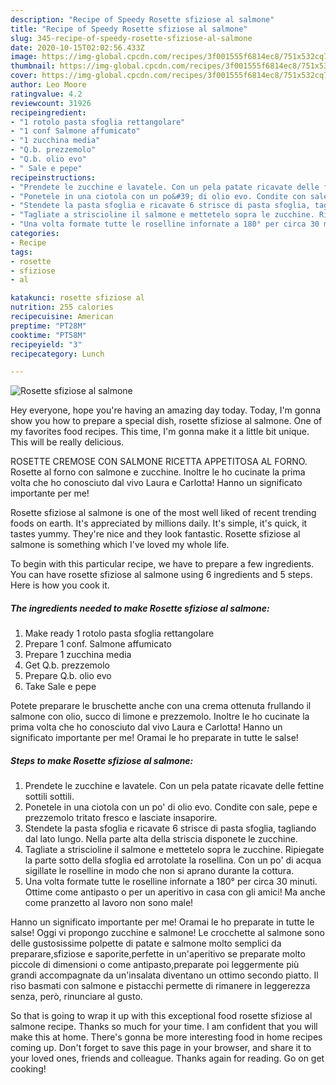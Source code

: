 ```yaml
---
description: "Recipe of Speedy Rosette sfiziose al salmone"
title: "Recipe of Speedy Rosette sfiziose al salmone"
slug: 345-recipe-of-speedy-rosette-sfiziose-al-salmone
date: 2020-10-15T02:02:56.433Z
image: https://img-global.cpcdn.com/recipes/3f001555f6814ec8/751x532cq70/rosette-sfiziose-al-salmone-recipe-main-photo.jpg
thumbnail: https://img-global.cpcdn.com/recipes/3f001555f6814ec8/751x532cq70/rosette-sfiziose-al-salmone-recipe-main-photo.jpg
cover: https://img-global.cpcdn.com/recipes/3f001555f6814ec8/751x532cq70/rosette-sfiziose-al-salmone-recipe-main-photo.jpg
author: Leo Moore
ratingvalue: 4.2
reviewcount: 31926
recipeingredient:
- "1 rotolo pasta sfoglia rettangolare"
- "1 conf Salmone affumicato"
- "1 zucchina media"
- "Q.b. prezzemolo"
- "Q.b. olio evo"
- " Sale e pepe"
recipeinstructions:
- "Prendete le zucchine e lavatele. Con un pela patate ricavate delle fettine sottili sottili."
- "Ponetele in una ciotola con un po&#39; di olio evo. Condite con sale, pepe e prezzemolo tritato fresco e lasciate insaporire."
- "Stendete la pasta sfoglia e ricavate 6 strisce di pasta sfoglia, tagliando dal lato lungo. Nella parte alta della striscia disponete le zucchine."
- "Tagliate a striscioline il salmone e mettetelo sopra le zucchine. Ripiegate la parte sotto della sfoglia ed arrotolate la rosellina. Con un po&#39; di acqua sigillate le roselline in modo che non si aprano durante la cottura."
- "Una volta formate tutte le roselline infornate a 180° per circa 30 minuti. Ottime come antipasto o per un aperitivo in casa con gli amici! Ma anche come pranzetto al lavoro non sono male!"
categories:
- Recipe
tags:
- rosette
- sfiziose
- al

katakunci: rosette sfiziose al 
nutrition: 255 calories
recipecuisine: American
preptime: "PT28M"
cooktime: "PT58M"
recipeyield: "3"
recipecategory: Lunch

---
```



![Rosette sfiziose al salmone](https://img-global.cpcdn.com/recipes/3f001555f6814ec8/751x532cq70/rosette-sfiziose-al-salmone-recipe-main-photo.jpg)

Hey everyone, hope you're having an amazing day today. Today, I'm gonna show you how to prepare a special dish, rosette sfiziose al salmone. One of my favorites food recipes. This time, I'm gonna make it a little bit unique. This will be really delicious.

ROSETTE CREMOSE CON SALMONE RICETTA APPETITOSA AL FORNO. Rosette al forno con salmone e zucchine. Inoltre le ho cucinate la prima volta che ho conosciuto dal vivo Laura e Carlotta! Hanno un significato importante per me!

Rosette sfiziose al salmone is one of the most well liked of recent trending foods on earth. It's appreciated by millions daily. It's simple, it's quick, it tastes yummy. They're nice and they look fantastic. Rosette sfiziose al salmone is something which I've loved my whole life.


To begin with this particular recipe, we have to prepare a few ingredients. You can have rosette sfiziose al salmone using 6 ingredients and 5 steps. Here is how you cook it.

<!--inarticleads1-->

##### The ingredients needed to make Rosette sfiziose al salmone:

1. Make ready 1 rotolo pasta sfoglia rettangolare
1. Prepare 1 conf. Salmone affumicato
1. Prepare 1 zucchina media
1. Get Q.b. prezzemolo
1. Prepare Q.b. olio evo
1. Take  Sale e pepe


Potete preparare le bruschette anche con una crema ottenuta frullando il salmone con olio, succo di limone e prezzemolo. Inoltre le ho cucinate la prima volta che ho conosciuto dal vivo Laura e Carlotta! Hanno un significato importante per me! Oramai le ho preparate in tutte le salse! 

<!--inarticleads2-->

##### Steps to make Rosette sfiziose al salmone:

1. Prendete le zucchine e lavatele. Con un pela patate ricavate delle fettine sottili sottili.
1. Ponetele in una ciotola con un po&#39; di olio evo. Condite con sale, pepe e prezzemolo tritato fresco e lasciate insaporire.
1. Stendete la pasta sfoglia e ricavate 6 strisce di pasta sfoglia, tagliando dal lato lungo. Nella parte alta della striscia disponete le zucchine.
1. Tagliate a striscioline il salmone e mettetelo sopra le zucchine. Ripiegate la parte sotto della sfoglia ed arrotolate la rosellina. Con un po&#39; di acqua sigillate le roselline in modo che non si aprano durante la cottura.
1. Una volta formate tutte le roselline infornate a 180° per circa 30 minuti. Ottime come antipasto o per un aperitivo in casa con gli amici! Ma anche come pranzetto al lavoro non sono male!


Hanno un significato importante per me! Oramai le ho preparate in tutte le salse! Oggi vi propongo zucchine e salmone! Le crocchette al salmone sono delle gustosissime polpette di patate e salmone molto semplici da preparare,sfiziose e saporite,perfette in un&#39;aperitivo se preparate molto piccole di dimensioni o come antipasto,preparate poi leggermente più grandi accompagnate da un&#39;insalata diventano un ottimo secondo piatto. Il riso basmati con salmone e pistacchi permette di rimanere in leggerezza senza, però, rinunciare al gusto. 

So that is going to wrap it up with this exceptional food rosette sfiziose al salmone recipe. Thanks so much for your time. I am confident that you will make this at home. There's gonna be more interesting food in home recipes coming up. Don't forget to save this page in your browser, and share it to your loved ones, friends and colleague. Thanks again for reading. Go on get cooking!
